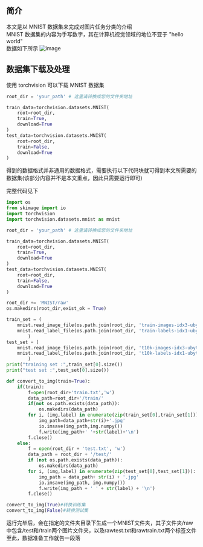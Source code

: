 ## 简介
本文是以 MNIST 数据集来完成对图片任务分类的介绍  
MNIST 数据集的内容为手写数字，其在计算机视觉领域的地位不亚于 "hello world"  
数据如下所示
![image](https://github.com/CloseYYLab/YiliYili/assets/56760687/9cf61d3c-08f3-4be0-bdaf-05ffe034f789)

## 数据集下载及处理
使用 torchvision 可以下载 MNIST 数据集  
```python
root_dir = 'your_path' # 这里请转换成您的文件夹地址

train_data=torchvision.datasets.MNIST(
    root=root_dir,
    train=True,
    download=True
)
test_data=torchvision.datasets.MNIST(
    root=root_dir,
    train=False,
    download=True
)
```

得到的数据格式并非通用的数据格式，需要执行以下代码块就可得到本文所需要的数据集(该部分内容并不是本文重点，因此只需要运行即可)  

完整代码见下
```python
import os
from skimage import io
import torchvision
import torchvision.datasets.mnist as mnist

root_dir = 'your_path' # 这里请转换成您的文件夹地址

train_data=torchvision.datasets.MNIST(
    root=root_dir,
    train=True,
    download=True
)
test_data=torchvision.datasets.MNIST(
    root=root_dir,
    train=False,
    download=True
)

root_dir += 'MNIST/raw'
os.makedirs(root_dir,exist_ok = True)

train_set = (
    mnist.read_image_file(os.path.join(root_dir, 'train-images-idx3-ubyte')),
    mnist.read_label_file(os.path.join(root_dir, 'train-labels-idx1-ubyte'))
        )
test_set = (
    mnist.read_image_file(os.path.join(root_dir, 't10k-images-idx3-ubyte')),
    mnist.read_label_file(os.path.join(root_dir, 't10k-labels-idx1-ubyte'))
        )
print("training set :",train_set[0].size())
print("test set :",test_set[0].size())

def convert_to_img(train=True):
    if(train):
        f=open(root_dir+'train.txt','w')
        data_path=root_dir+'/train/'
        if(not os.path.exists(data_path)):
            os.makedirs(data_path)
        for i, (img,label) in enumerate(zip(train_set[0],train_set[1])):
            img_path=data_path+str(i)+'.jpg'
            io.imsave(img_path,img.numpy())
            f.write(img_path+' '+str(label)+'\n')
        f.close()
    else:
        f = open(root_dir + 'test.txt', 'w')
        data_path = root_dir + '/test/'
        if (not os.path.exists(data_path)):
            os.makedirs(data_path)
        for i, (img,label) in enumerate(zip(test_set[0],test_set[1])):
            img_path = data_path+ str(i) + '.jpg'
            io.imsave(img_path, img.numpy())
            f.write(img_path + ' ' + str(label) + '\n')
        f.close()

convert_to_img(True)#转换训练集
convert_to_img(False)#转换测试集
```
运行完毕后，会在指定的文件夹目录下生成一个MNIST文件夹，其子文件夹/raw中包含/test和/train两个图片文件夹，以及rawtest.txt和rawtrain.txt两个标签文件  
至此，数据准备工作就告一段落
